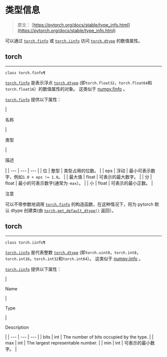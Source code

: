 # 类型信息

> 原文： [https://pytorch.org/docs/stable/type_info.html](https://pytorch.org/docs/stable/type_info.html)

可以通过 [`torch.finfo`](#torch.torch.finfo "torch.torch.finfo") 或 [`torch.iinfo`](#torch.torch.iinfo "torch.torch.iinfo") 访问 [`torch.dtype`](tensor_attributes.html#torch.torch.dtype "torch.torch.dtype") 的数值属性。

## torch

* * *

```
class torch.finfo¶
```

[`torch.finfo`](#torch.torch.finfo "torch.torch.finfo") 是表示浮点 [`torch.dtype`](tensor_attributes.html#torch.torch.dtype "torch.torch.dtype") (即`torch.float32`，`torch.float64`和`torch.float16`）的数值属性的对象。 这类似于 [numpy.finfo](https://docs.scipy.org/doc/numpy/reference/generated/numpy.finfo.html) 。

[`torch.finfo`](#torch.torch.finfo "torch.torch.finfo") 提供以下属性：

| 

名称

 | 

类型

 | 

描述

 |
| --- | --- | --- |
| 位 | 整型 | 类型占用的位数。 |
| eps | 浮动 | 最小可表示数字，例如`1.0 + eps != 1.0`。 |
| 最大值 | float | 可表示的最大数字。 |
| 分 | float | 最小的可表示数字(通常为`-max`）。 |
| 小 | float | 可表示的最小正数。 |

注意

可以不带参数地调用 [`torch.finfo`](#torch.torch.finfo "torch.torch.finfo") 的构造函数，在这种情况下，将为 pytorch 默认 dtype 创建类(由 [`torch.get_default_dtype()`](torch.html#torch.get_default_dtype "torch.get_default_dtype") 返回）。

## torch

* * *

```
class torch.iinfo¶
```

[`torch.iinfo`](#torch.torch.iinfo "torch.torch.iinfo") 是代表整数 [`torch.dtype`](tensor_attributes.html#torch.torch.dtype "torch.torch.dtype") (即`torch.uint8`，`torch.int8`，`torch.int16`，`torch.int32`和`torch.int64`）。 这类似于 [numpy.iinfo](https://docs.scipy.org/doc/numpy/reference/generated/numpy.iinfo.html) 。

[`torch.iinfo`](#torch.torch.iinfo "torch.torch.iinfo") 提供以下属性：

| 

Name

 | 

Type

 | 

Description

 |
| --- | --- | --- |
| bits | int | The number of bits occupied by the type. |
| max | int | The largest representable number. |
| min | int | 可表示的最小数字。 |